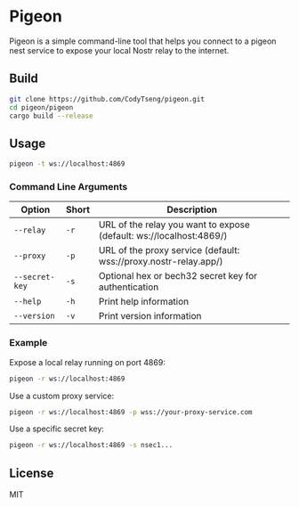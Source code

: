 # Pigeon

Pigeon is a simple command-line tool that helps you connect to a pigeon nest service to expose your local Nostr relay to the internet.

## Build

```bash
git clone https://github.com/CodyTseng/pigeon.git
cd pigeon/pigeon
cargo build --release
```

## Usage

```bash
pigeon -t ws://localhost:4869
```

### Command Line Arguments

| Option         | Short | Description                                                         |
| -------------- | ----- | ------------------------------------------------------------------- |
| `--relay`      | `-r`  | URL of the relay you want to expose (default: ws://localhost:4869/) |
| `--proxy`      | `-p`  | URL of the proxy service (default: wss://proxy.nostr-relay.app/)    |
| `--secret-key` | `-s`  | Optional hex or bech32 secret key for authentication                |
| `--help`       | `-h`  | Print help information                                              |
| `--version`    | `-v`  | Print version information                                           |

### Example

Expose a local relay running on port 4869:

```bash
pigeon -r ws://localhost:4869
```

Use a custom proxy service:

```bash
pigeon -r ws://localhost:4869 -p wss://your-proxy-service.com
```

Use a specific secret key:

```bash
pigeon -r ws://localhost:4869 -s nsec1...
```

## License

MIT
